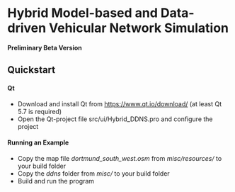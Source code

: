  Hybrid Model-based and Data-driven Vehicular Network Simulation
 ========
 **Preliminary Beta Version**


## Quickstart

#### Qt
- Download and install Qt from https://www.qt.io/download/ (at least Qt 5.7 is required)
- Open the Qt-project file src/ui/Hybrid_DDNS.pro and configure the project

#### Running an Example
- Copy the map file *dortmund_south_west.osm* from *misc/resources/* to your build folder
- Copy the *ddns* folder from *misc/* to your build folder
- Build and run the program
